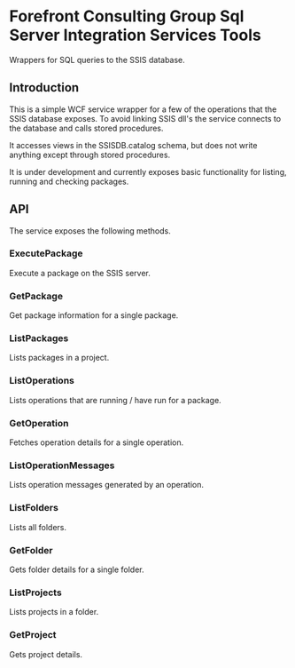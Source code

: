 # Forefront Consulting Group Sql Server Integration Services Tools

Wrappers for SQL queries to the SSIS database.

## Introduction
This is a simple WCF service wrapper for a few of the operations that the SSIS database exposes.
To avoid linking SSIS dll's the service connects to the database and calls stored procedures.

It accesses views in the SSISDB.catalog schema, but does not write anything except through stored procedures.

It is under development and currently exposes basic functionality for listing, running and checking packages.

## API
The service exposes the following methods.

### ExecutePackage
Execute a package on the SSIS server.

### GetPackage
Get package information for a single package.

### ListPackages
Lists packages in a project.

### ListOperations
Lists operations that are running / have run for a package.

### GetOperation
Fetches operation details for a single operation.

### ListOperationMessages
Lists operation messages generated by an operation.

### ListFolders
Lists all folders.

### GetFolder
Gets folder details for a single folder.

### ListProjects
Lists projects in a folder.

### GetProject
Gets project details.